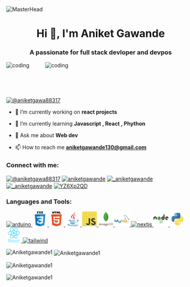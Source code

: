



![MasterHead](https://webcoder.co.in/wp-content/uploads/2021/04/website.gif)
<h1 align="center">Hi 👋, I'm Aniket Gawande</h1>
<h3 align="center">A passionate  for full stack devloper and devpos</h3>
<img align="right" alt="coding" width="400" src="https://i.pinimg.com/originals/ec/c3/88/ecc3882e29654a291f8824494979145b.gif">
<img align="" alt="coding" width="400" src="https://cdn.dribbble.com/users/730703/screenshots/6581243/avento.gif">

<p align="left"> <img src="https://komarev.com/ghpvc/?username=&label=Profile%20views&color=0e75b6&style=flat" alt="" /> </p>

<p align="left"> <a href="https://github.com/ryo-ma/github-profile-trophy"><img src="https://github-profile-trophy.vercel.app/?username=" alt="" /></a> </p>

<p align="left"> <a href="https://twitter.com/@aniketgawa88317" target="blank"><img src="https://img.shields.io/twitter/follow/@aniketgawa88317?logo=twitter&style=for-the-badge" alt="@aniketgawa88317" /></a> </p>

- 🔭 I’m currently working on **react projects**

- 🌱 I’m currently learning **Javascript , React , Phython**

- 💬 Ask me about **Web dev**

- 📫 How to reach me **aniketgawande130@gmail.com**

<h3 align="left">Connect with me:</h3>
<p align="left">
<a href="https://twitter.com/@aniketgawa88317" target="blank"><img align="center" src="https://raw.githubusercontent.com/rahuldkjain/github-profile-readme-generator/master/src/images/icons/Social/twitter.svg" alt="@aniketgawa88317" height="30" width="40" /></a>
<a href="https://www.linkedin.com/in/aniket-gawande-33807b290" target="blank"><img align="center" src="https://raw.githubusercontent.com/rahuldkjain/github-profile-readme-generator/master/src/images/icons/Social/linked-in-alt.svg" alt="aniketgawande" height="30" width="40" /></a>
<a href="https://fb.com/_aniketgawande" target="blank"><img align="center" src="https://raw.githubusercontent.com/rahuldkjain/github-profile-readme-generator/master/src/images/icons/Social/facebook.svg" alt="_aniketgawande" height="30" width="40" /></a>
<a href="https://instagram.com/_aniketgawande" target="blank"><img align="center" src="https://raw.githubusercontent.com/rahuldkjain/github-profile-readme-generator/master/src/images/icons/Social/instagram.svg" alt="_aniketgawande" height="30" width="40" /></a>
<a href="https://discord.gg/YZ6Xp2QD" target="blank"><img align="center" src="https://raw.githubusercontent.com/rahuldkjain/github-profile-readme-generator/master/src/images/icons/Social/discord.svg" alt="YZ6Xp2QD" height="30" width="40" /></a>
</p>

<h3 align="left">Languages and Tools:</h3>
<p align="left"> <a href="https://www.arduino.cc/" target="_blank" rel="noreferrer"> <img src="https://cdn.worldvectorlogo.com/logos/arduino-1.svg" alt="arduino" width="40" height="40"/> </a> <a href="https://www.w3schools.com/css/" target="_blank" rel="noreferrer"> <img src="https://raw.githubusercontent.com/devicons/devicon/master/icons/css3/css3-original-wordmark.svg" alt="css3" width="40" height="40"/> </a> <a href="https://www.w3.org/html/" target="_blank" rel="noreferrer"> <img src="https://raw.githubusercontent.com/devicons/devicon/master/icons/html5/html5-original-wordmark.svg" alt="html5" width="40" height="40"/> </a> <a href="https://www.java.com" target="_blank" rel="noreferrer"> <img src="https://raw.githubusercontent.com/devicons/devicon/master/icons/java/java-original.svg" alt="java" width="40" height="40"/> </a> <a href="https://developer.mozilla.org/en-US/docs/Web/JavaScript" target="_blank" rel="noreferrer"> <img src="https://raw.githubusercontent.com/devicons/devicon/master/icons/javascript/javascript-original.svg" alt="javascript" width="40" height="40"/> </a> <a href="https://www.mongodb.com/" target="_blank" rel="noreferrer"> <img src="https://raw.githubusercontent.com/devicons/devicon/master/icons/mongodb/mongodb-original-wordmark.svg" alt="mongodb" width="40" height="40"/> </a> <a href="https://www.mysql.com/" target="_blank" rel="noreferrer"> <img src="https://raw.githubusercontent.com/devicons/devicon/master/icons/mysql/mysql-original-wordmark.svg" alt="mysql" width="40" height="40"/> </a> <a href="https://nextjs.org/" target="_blank" rel="noreferrer"> <img src="https://cdn.worldvectorlogo.com/logos/nextjs-2.svg" alt="nextjs" width="40" height="40"/> </a> <a href="https://nodejs.org" target="_blank" rel="noreferrer"> <img src="https://raw.githubusercontent.com/devicons/devicon/master/icons/nodejs/nodejs-original-wordmark.svg" alt="nodejs" width="40" height="40"/> </a> <a href="https://www.python.org" target="_blank" rel="noreferrer"> <img src="https://raw.githubusercontent.com/devicons/devicon/master/icons/python/python-original.svg" alt="python" width="40" height="40"/> </a> <a href="https://reactjs.org/" target="_blank" rel="noreferrer"> <img src="https://raw.githubusercontent.com/devicons/devicon/master/icons/react/react-original-wordmark.svg" alt="react" width="40" height="40"/> </a> <a href="https://tailwindcss.com/" target="_blank" rel="noreferrer"> <img src="https://www.vectorlogo.zone/logos/tailwindcss/tailwindcss-icon.svg" alt="tailwind" width="40" height="40"/> </a> </p>

<p><img align="left" src="https://github-readme-stats.vercel.app/api/top-langs?username=Aniketgawande1&show_icons=true&locale=en&layout=compact" alt="Aniketgawande1" /></p>

<p>&nbsp;<img align="center" src="https://github-readme-stats.vercel.app/api?username=Aniketgawande1&show_icons=true&locale=en" alt="Aniketgawande1" /></p>

<p><img align="center" src="https://github-readme-streak-stats.herokuapp.com/?user=Aniketgawande1&" alt="Aniketgawande1" /></p>



<p><img align="center" src="https://github-readme-streak-stats.herokuapp.com/?user=Aniketgawande1&" alt="Aniketgawande1" /></p>




